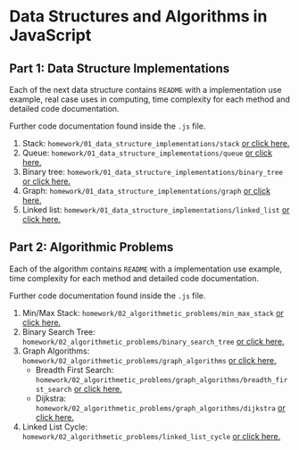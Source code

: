 # Data Structures and Algorithms in JavaScript

## Part 1: Data Structure Implementations

Each of the next data structure contains `README` with a implementation use example, real case uses in computing, time complexity for each method and detailed code documentation.

Further code documentation found inside the `.js` file.

1. Stack: `homework/01_data_structure_implementations/stack` [or click here.](./01_data_structure_implementations/stack)
2. Queue: `homework/01_data_structure_implementations/queue` [or click here.](./01_data_structure_implementations/queue)
3. Binary tree: `homework/01_data_structure_implementations/binary_tree` [or click here.](./01_data_structure_implementations/binary_tree)
4. Graph: `homework/01_data_structure_implementations/graph` [or click here.](./01_data_structure_implementations/graph)
5. Linked list: `homework/01_data_structure_implementations/linked_list` [or click here.](./01_data_structure_implementations/linked_list)

## Part 2: Algorithmic Problems

Each of the algorithm contains `README` with a implementation use example, time complexity for each method and detailed code documentation.

Further code documentation found inside the `.js` file.

1. Min/Max Stack: `homework/02_algorithmetic_problems/min_max_stack` [or click here.](./02_algorithmetic_problems/min_max_stack)
2. Binary Search Tree: `homework/02_algorithmetic_problems/binary_search_tree` [or click here.](./02_algorithmetic_problems/binary_search_tree)
3. Graph Algorithms: `homework/02_algorithmetic_problems/graph_algorithms` [or click here.](./02_algorithmetic_problems/graph_algorithms)
   - Breadth First Search: `homework/02_algorithmetic_problems/graph_algorithms/breadth_first_search` [or click here.](./02_algorithmetic_problems/graph_algorithms/breadth_first_search)
   - Dijkstra: `homework/02_algorithmetic_problems/graph_algorithms/dijkstra` [or click here.](./02_algorithmetic_problems/graph_algorithms/dijkstra)
4. Linked List Cycle: `homework/02_algorithmetic_problems/linked_list_cycle` [or click here.](./02_algorithmetic_problems/linked_list_cycle)
